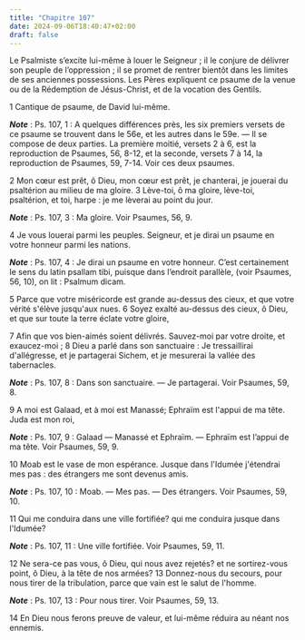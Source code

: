 ```yaml
---
title: "Chapitre 107"
date: 2024-09-06T18:40:47+02:00
draft: false
---
```



Le Psalmiste s’excite lui-même à louer le Seigneur ; il le conjure de délivrer son peuple de l’oppression ; il se promet de rentrer bientôt dans les limites de ses anciennes possessions.
Les Pères expliquent ce psaume de la venue ou de la Rédemption de Jésus-Christ, et de la vocation des Gentils.


1 Cantique de psaume, de David lui-même.

***Note*** :  Ps. 107, 1 : A quelques différences près, les six premiers versets de ce psaume se trouvent dans le 56e, et les autres dans le 59e. ― Il se compose de deux parties. La première moitié, versets 2 à 6, est la reproduction de Psaumes, 56, 8-12, et la seconde, versets 7 à 14, la reproduction de Psaumes, 59, 7-14. Voir ces deux psaumes.


2 Mon cœur est prêt, ô Dieu, mon cœur est prêt, je chanterai, je jouerai du psaltérion au milieu de ma gloire. 3 Lève-toi, ô ma gloire, lève-toi, psaltérion, et toi, harpe : je me lèverai au point du jour.

***Note*** :  Ps. 107, 3 : Ma gloire. Voir Psaumes, 56, 9.

4 Je vous louerai parmi les peuples. Seigneur, et je dirai un psaume en votre honneur parmi les nations.

***Note*** :  Ps. 107, 4 : Je dirai un psaume en votre honneur. C’est certainement le sens du latin psallam tibi, puisque dans l’endroit parallèle, (voir Psaumes, 56, 10), on lit : Psalmum dicam.

5 Parce que votre miséricorde est grande au-dessus des cieux, et que votre vérité s'élève jusqu'aux nues. 6 Soyez exalté au-dessus des cieux, ô Dieu, et que sur toute la terre éclate votre gloire,


7 Afin que vos bien-aimés soient délivrés. Sauvez-moi par votre droite, et exaucez-moi ; 8 Dieu a parlé dans son sanctuaire : Je tressaillirai d'allégresse, et je partagerai Sichem, et je mesurerai la vallée des tabernacles.

***Note*** :  Ps. 107, 8 : Dans son sanctuaire. ― Je partagerai. Voir Psaumes, 59, 8.

9 A moi est Galaad, et à moi est Manassé; Ephraïm est l'appui de ma tête. Juda est mon roi,

***Note*** :  Ps. 107, 9 : Galaad ― Manassé et Ephraïm. ― Ephraïm est l’appui de ma tête. Voir Psaumes, 59, 9.

10 Moab est le vase de mon espérance. Jusque dans l'Idumée j'étendrai mes pas : des étrangers me sont devenus amis.

***Note*** :  Ps. 107, 10 : Moab. ― Mes pas. ― Des étrangers. Voir Psaumes, 59, 10.


11 Qui me conduira dans une ville fortifiée? qui me conduira jusque dans l'Idumée?

***Note*** :  Ps. 107, 11 : Une ville fortifiée. Voir Psaumes, 59, 11.

12 Ne sera-ce pas vous, ô Dieu, qui nous avez rejetés? et ne sortirez-vous point, ô Dieu, à la tête de nos armées? 13 Donnez-nous du secours, pour nous tirer de la tribulation, parce que vain est le salut de l'homme.

***Note*** :  Ps. 107, 13 : Pour nous tirer. Voir Psaumes, 59, 13.

14 En Dieu nous ferons preuve de valeur, et lui-même réduira au néant nos ennemis.

